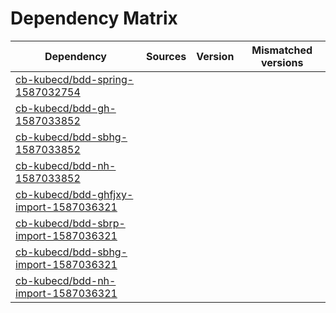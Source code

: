# Dependency Matrix

Dependency | Sources | Version | Mismatched versions
---------- | ------- | ------- | -------------------
[cb-kubecd/bdd-spring-1587032754](https://github.com/cb-kubecd/bdd-spring-1587032754.git) |  | []() | 
[cb-kubecd/bdd-gh-1587033852](https://github.com/cb-kubecd/bdd-gh-1587033852.git) |  | []() | 
[cb-kubecd/bdd-sbhg-1587033852](https://github.com/cb-kubecd/bdd-sbhg-1587033852.git) |  | []() | 
[cb-kubecd/bdd-nh-1587033852](https://github.com/cb-kubecd/bdd-nh-1587033852.git) |  | []() | 
[cb-kubecd/bdd-ghfjxy-import-1587036321](https://github.com/cb-kubecd/bdd-ghfjxy-import-1587036321.git) |  | []() | 
[cb-kubecd/bdd-sbrp-import-1587036321](https://github.com/cb-kubecd/bdd-sbrp-import-1587036321.git) |  | []() | 
[cb-kubecd/bdd-sbhg-import-1587036321](https://github.com/cb-kubecd/bdd-sbhg-import-1587036321.git) |  | []() | 
[cb-kubecd/bdd-nh-import-1587036321](https://github.com/cb-kubecd/bdd-nh-import-1587036321.git) |  | []() | 
